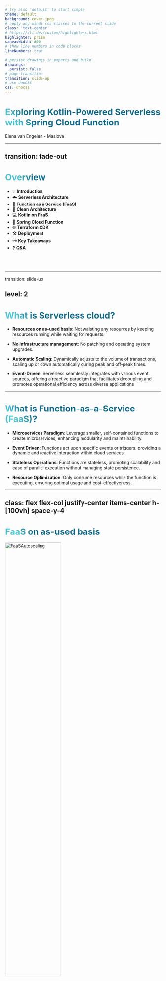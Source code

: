 ```yaml
---
# try also 'default' to start simple
theme: default
background: cover.jpeg
# apply any windi css classes to the current slide
class: 'text-center'
# https://sli.dev/custom/highlighters.html
highlighter: prism
canvasWidth: 800
# show line numbers in code blocks
lineNumbers: true

# persist drawings in exports and build
drawings:
  persist: false
# page transition
transition: slide-up
# use UnoCSS
css: unocss
---
```


# Exploring Kotlin-Powered Serverless with Spring Cloud Function

<div class="pt-12">
    Elena van Engelen - Maslova
</div>


<!--
The last comment block of each slide will be treated as slide notes. It will be visible and editable in Presenter Mode along with the slide. [Read more in the docs](https://sli.dev/guide/syntax.html#notes)
-->

---
transition: fade-out
---

# Overview

- 💡 **Introduction**
- ☁️ **Serverless Architecture**
- 🚀 **Function as a Service (FaaS)**
- 🧹 **Clean Architecture**
- 💻 **Kotlin on FaaS**
- 🌱 **Spring Cloud Function**
- 🌐 **Terraform CDK**
- 🛠️ **Deployment**
- 🗝️ **Key Takeaways**
- ❓ **Q&A**

<br>
<br>


<!--

-->

<style>
h1 {
  background-color: #2B90B6;
  background-image: linear-gradient(45deg, #4EC5D4 10%, #146b8c 20%);
  background-size: 100%;
  -webkit-background-clip: text;
  -moz-background-clip: text;
  -webkit-text-fill-color: transparent;
  -moz-text-fill-color: transparent;
}
</style>

<!--
Here is another comment.
-->


---
transition: slide-up

level: 2
---

# What is Serverless cloud?

<v-clicks>

- **Resources on as-used basis**: Not waisting any resources by keeping resources running while waiting for requests.

- **No infrastructure management**: No patching and operating system upgrades.

- **Automatic Scaling**: Dynamically adjusts to the volume of transactions, scaling up or down automatically during peak and off-peak times.

- **Event-Driven**: Serverless seamlessly integrates with various event sources, offering a reactive paradigm that facilitates decoupling and promotes operational efficiency across diverse applications

</v-clicks>

<!--

- It is very resource-efficient as you pay only for the compute time you consume. This means no wastage of resources or energy since it scales down to zero when there's no traffic, ensuring you're not paying for idle compute resources
- Serverless architecture allows developers to build and run applications without having to manage the infrastructure. It abstracts and handles all the server management, allowing developers to focus solely on the code. There’s no need to worry about server maintenance, such as patching and operating system upgrades, thereby enabling a keener focus on developing functionalities.


-->

---

# What is Function-as-a-Service (FaaS)?

<v-clicks>

- **Microservices Paradigm**: Leverage smaller, self-contained functions to create microservices, enhancing modularity and maintainability.

- **Event Driven**: Functions act upon specific events or triggers, providing a dynamic and reactive interaction within cloud services.

- **Stateless Operations**: Functions are stateless, promoting scalability and ease of parallel execution without managing state persistence.

- **Resource Optimization**: Only consume resources while the function is executing, ensuring optimal usage and cost-effectiveness.

</v-clicks>

<!--
Examples of FaaS: AWS Lambda and Azure Function
-->

---
class: flex flex-col justify-center items-center h-[100vh] space-y-4
---

# FaaS on as-used basis

<img src="/FaaSAutoscaling.png" alt="FaaSAutoscaling" style="width: 60%; height: auto;" />

<!--
Example from online shop (bol.com) about season reparation for each and every application
-->

---

# FaaS Use-Cases

<v-clicks>

- **Microservice Architectures**: Small, independent functions communicate to form an application.

- **REST Backend**: Stateless, scalable API endpoints that are quick to build and easy to manage.

- **Stream Processing**: Analyze real-time data on the move, like from IoT devices or social media streams.

- **Data Processing**: Crunch numbers, process files, or validate data, all without maintaining a server.

</v-clicks>

<!--
FaaS provides an efficient and flexible way to create specific functionalities without the weight of managing the underlying infrastructure. The applications of serverless are diverse. From developing microservices, creating RESTful backends, managing stream processing, handling real-time file uploads, and conducting data processing, serverless provides a flexible and developer-friendly platform to build varied solutions
-->


---

# Dentist clinic use case

TODO
<img src="/FaaSAutoscaling.png" alt="FaaSAutoscaling" style="width: 60%; height: auto;" />

<!--
Example from online shop (bol.com) about season reparation for each and every application
-->

---

# Bridging to Clean Architecture

Scaling and flexibility are the hallmarks of FaaS, but how do we ensure our architecture remains cloud-agnostic and maintainable as it grows?

<v-clicks>

- **Separation of Concerns**: Different aspects of software development (use case business rules, domain logic, integration logic) are isolated from each other.

- **Independent Layers**: Changes in one layer (like switching cloud providers) should not affect other layers.

- **Testability**: Because of the clear boundaries and interfaces between layers, testing becomes straightforward.

- **Minimizing Cloud Lock-in**: Easily switch between AWS, Azure, or others, with business logic unaware of the underlying cloud provider.

</v-clicks>

<!--

Clean Architecture allows us to create a system that is:
- Independent of the UI and other application api entry points like Rest and GraphQL
- Independent of the database providers
- Independent of any external providers
- Testable

In the context of FaaS and serverless, it provides a pathway to ensure that our functions are not tightly bound to a specific cloud provider's APIs or services, ensuring that our application logic remains versatile, testable, and scalable, while also being easy to migrate between different platforms.

-->

---
class: flex flex-col justify-center items-center h-[100vh] space-y-4
---

# Clean Architecture

<img src="/FaaSAutoscaling.png" alt="Clean Architecture" style="width: 60%; height: auto;" />


---

# Clean Architecture - example with gradle modules


---

# Kotlin on FaaS: A Powerful Duo


<v-clicks>

- **Multi-Platform Compatibility**: Run on any FaaS supporting Java or JS, such as AWS Lambda and Azure Functions.

- **Bypass Java Version Constraints**: Utilize the newest features and advancements by employing the latest Kotlin versions, circumventing limitations imposed by cloud providers' supported Java versions (currently Java 17 on AWS and Azure).

- **Infrastructure as Code with Kotlin**: Employ Terraform CDK for multi-cloud setups, or AWS CDK, while keeping the concise, expressive, and safe syntax of Kotlin.

- **Unified with Kotlin**: Develop applications, manage infrastructure, and automate builds, all utilizing Kotlin's streamlined syntax and robust feature set.

</v-clicks>

<!--

Kotlin not only stands out due to its null safety and expressive syntax but also seamlessly works with serverless architectures. With its compatibility with various FaaS platforms and the ability to employ the latest Java versions, it provides a future-proof approach to crafting serverless applications. This is further bolstered by its capability to run natively and in JS environments, expanding use cases and ensuring your serverless applications can run anywhere and everywhere.
- Kotlin app
- Kotlin Infra
- Kotlin Gradle DSL

-->

---

# Spring Cloud Function in a Nutshell

<v-clicks>

- **Adaptable to Environments**: Facilitates execution in multiple environments - local, cloud, or FaaS, without code alterations.

- **Cloud Agnosticism**: Enables applications to run across different FaaS providers like AWS Lambda, Azure Functions, etc.

- **Dependency Injection**: Harmonizes with Spring's robust dependency injection, allowing smooth integration with Clean Architecture.

- **Extensive Ecosystem**: Leverages the vast Spring ecosystem, unlocking a wide array of functionalities and extensibility for your serverless applications.

- **Unified API**: Offers a consistent programming model across serverless providers.

</v-clicks>

---

# Spring Cloud Function code example


---


---
layout: end
---

# "Using FaaS for your cloud applications
## is like using a food delivery service for your meals."
> You get exactly what you want, when you want it, without dealing
> with the mess of cooking (or managing servers) yourself!
